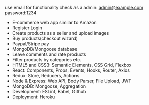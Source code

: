 use email for functionality check as a admin: admin@example.com password:1234
- E-commerce web app similar to Amazon
- Register Login
- Create products as a seller and upload images
- Buy products(checkout wizard)
- Paypal/Stripe pay
- MongoDB/Mongoose database 
- Leave comments and rate products 
- Filter products by categories etc.
- HTML5 and CSS3: Semantic Elements, CSS Grid, Flexbox
- React: Components, Props, Events, Hooks, Router, Axios
- Redux: Store, Reducers, Actions
- Node & Express: Web API, Body Parser, File Upload, JWT
- MongoDB: Mongoose, Aggregation
- Development: ESLint, Babel, Github
- Deployment: Heroku
